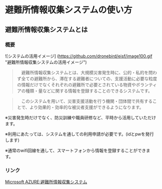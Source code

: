 ﻿### 

避難所情報収集システムの使い方
============

避難所情報収集システムとは
------------

### 概要

![システムの活用イメージ]
(https://github.com/dronebird/eisf/image100.gif "避難所情報収集システムの活用イメージ")

>　避難所情報収集システムとは、大規模災害発生時に、公的・私的を問わず全ての避難所から、滞在する避難者についての、支援活動に必要な粒度の情報だけでなくそれぞれの避難所で必要とされている物資やボランティアの種類・量などに関する情報を登録することのできるシステムです。

>　このシステムを用いて、災害支援活動を行う機関・団体間で共有することで、より効果的・効率的な被災者支援ができるようになります。
>
※災害発生時だけでなく、防災訓練や職員研修など、平時から活用していただけます。
>
※利用にあたっては、システムを通しての利用申請が必要です。(idとpwを発行します)
>
※通常のwifi回線を通して、スマートフォンから情報を登録することができます。


### リンク

[Microsoft AZURE:避難所情報収集システム](http://cns.japanwest.cloudapp.azure.com/LoginASystem.php)
